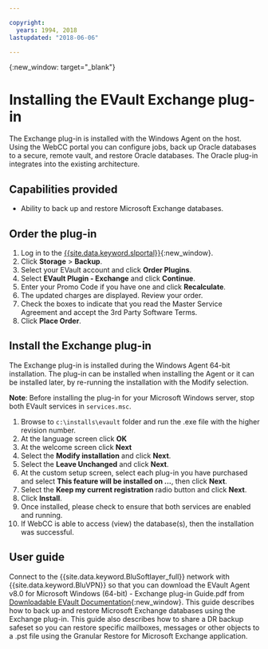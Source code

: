 ```yaml
---

copyright:
  years: 1994, 2018
lastupdated: "2018-06-06"

---
```

{:new_window: target="_blank"}

# Installing the EVault Exchange plug-in

The Exchange plug-in is installed with the Windows Agent on the host. Using the WebCC portal you can configure jobs, back up Oracle databases to a secure, remote vault, and restore Oracle databases. The Oracle plug-in integrates into the existing architecture.

## Capabilities provided

- Ability to back up and restore Microsoft Exchange databases.

## Order the plug-in

1. Log in to the [{{site.data.keyword.slportal}}](https://control.softlayer.com/){:new_window}.
2. Click **Storage** > **Backup**.
3. Select your EVault account and click **Order Plugins**.
4. Select **EVault Plugin - Exchange** and click **Continue**.
5. Enter your Promo Code if you have one and click **Recalculate**.
6. The updated charges are displayed. Review your order.
7. Check the boxes to indicate that you read the Master Service Agreement and accept the 3rd Party Software Terms. 
8. Click **Place Order**.

## Install the Exchange plug-in

The Exchange plug-in is installed during the Windows Agent 64-bit installation. The plug-in can be installed when installing the Agent or it can be installed later, by re-running the installation with the Modify selection.

**Note**: Before installing the plug-in for your Microsoft Windows server, stop both EVault services in `services.msc`.  

1. Browse to `c:\installs\evault` folder and run the .exe file with the higher revision number.
2. At the language screen click **OK**
3. At the welcome screen click **Next**
4. Select the **Modify installation** and click **Next**.
5. Select the **Leave Unchanged** and click **Next**.
6. At the custom setup screen, select each plug-in you have purchased and select **This feature will be installed on ...**, then click **Next**.
7. Select the **Keep my current registration** radio button and click **Next**.
8. Click **Install**.
9. Once installed, please check to ensure that both services are enabled and running.
10. If WebCC is able to access (view) the database(s), then the installation was successful. 

## User guide

Connect to the {{site.data.keyword.BluSoftlayer_full}} network with {{site.data.keyword.BluVPN}} so that you can download the EVault Agent v8.0 for Microsoft Windows (64-bit) - Exchange plug-in Guide.pdf from [Downloadable EVault Documentation](http://downloads.service.softlayer.com/evault/Documentation/){:new_window}. This guide describes how to back up and restore Microsoft Exchange databases using the Exchange plug-in. This guide also describes how to share a DR backup safeset so you can restore specific mailboxes, messages or other objects to a .pst file using the Granular Restore for Microsoft Exchange application.



